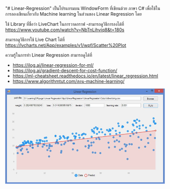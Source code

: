 "# Linear-Regression" 
เป็นโปรแกรมบน WindowForm ที่เขียนด้วย ภาษา C# เพื่อใช้ในการลองเขียนเกี่ยวกับ Machine learning ในส่วนของ Linear Regression โดย

ใช้ Library ที่ชื่อว่า LiveChart ในการวาดกราฟ -สามารถดูวิธีการลงได้ที่ https://www.youtube.com/watch?v=NbTnLihviq8&t=180s

สามารถดูวิธีการใช้ Live Chart ได้ที่ https://lvcharts.net/App/examples/v1/wpf/Scatter%20Plot

ความรู้ในการทำ Linear Regression สามารถดูได้ที่
- https://ilog.ai/linear-regression-for-ml/
- https://ilog.ai/gradient-descent-for-cost-function/
- https://ml-cheatsheet.readthedocs.io/en/latest/linear_regression.html
- https://www.algorithmtut.com/สอน-machine-learning/

![alt text](https://github.com/CakeNuthep/Linear-Regression/blob/master/Application.JPG)